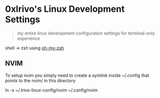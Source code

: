 # 0xlrivo's Linux Development Settings

> my entire linux development configuration settings for terminal-only experience

shell -> zsh using [oh-my-zsh](https://ohmyz.sh/)

## NVIM
To setup nvim you simply need to create a symlink inside ~/.config that points to the nvim/ in this directory

ln -s ~/.lrivo-linux-config/nvim ~/.config/nvim
